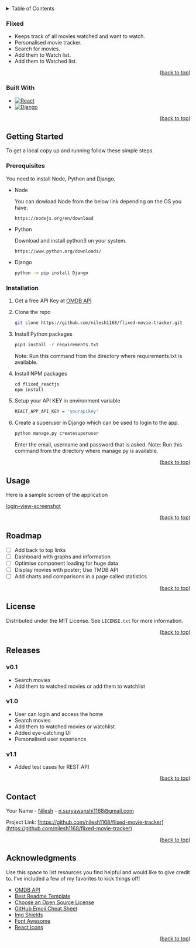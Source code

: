 <!-- Improved compatibility of back to top link: See: https://github.com/othneildrew/Best-README-Template/pull/73 -->
<a name="readme-top"></a>

<!-- TABLE OF CONTENTS -->
<details>
  <summary>Table of Contents</summary>
  <ol>
    <li>
      <a href="#about-the-project">About The Project</a>
      <ul>
        <li><a href="#built-with">Built With</a></li>
      </ul>
    </li>
    <li>
      <a href="#getting-started">Getting Started</a>
      <ul>
        <li><a href="#prerequisites">Prerequisites</a></li>
        <li><a href="#installation">Installation</a></li>
      </ul>
    </li>
    <li><a href="#usage">Usage</a></li>
    <li><a href="#roadmap">Roadmap</a></li>
    <li><a href="#license">License</a></li>
    <li><a href="#releases">Releases</a></li>
    <li><a href="#contact">Contact</a></li>
    <li><a href="#acknowledgments">Acknowledgments</a></li>
  </ol>
</details>



<!-- ABOUT THE PROJECT -->
### Flixed

- Keeps track of all movies watched  and want to watch.
- Personalised movie tracker.
- Search for movies.
- Add them to Watch list.
- Add them to Watched list.

<p align="right">(<a href="#readme-top">back to top</a>)</p>



### Built With

* [![React][React.js]][React-url]
* [![Django][Django]][Django-url]

<p align="right">(<a href="#readme-top">back to top</a>)</p>



<!-- GETTING STARTED -->
## Getting Started

To get a local copy up and running follow these simple steps.

### Prerequisites
You need to install Node, Python and Django.

* Node

    You can dowload Node from the below link depending on the OS you have. 
    ```
    https://nodejs.org/en/download
    ```

* Python 
    
    Download and install python3 on your system.
    ```
    https://www.python.org/downloads/
    ```

* Django
    ```sh
    python -m pip install Django
    ```

### Installation

1. Get a free API Key at [OMDB API](https://www.omdbapi.com/apikey.aspx)
2. Clone the repo
   ```sh
   git clone https://github.com/nilesh1168/flixed-movie-tracker.git
   ```
3. Install Python packages
    ```sh
    pip3 install -r requirements.txt
    ```
    Note: Run this command from the directory where requirements.txt is available.

4. Install NPM packages
   ```js
   cd flixed_reactjs
   npm install
   ```
5. Setup your API KEY in environment variable
   ```sh
   REACT_APP_API_KEY = 'yourapikey'
   ```

6. Create a superuser in Django which can be used to login to the app.
    ```sh
    python manage.py createsuperuser
    ```
    Enter the email, username and password that is asked.
    Note: Run this command from the directory where manage.py is available.
<p align="right">(<a href="#readme-top">back to top</a>)</p>



<!-- USAGE EXAMPLES -->
## Usage
Here is a sample screen of the application

[login-view-screenshot]

<p align="right">(<a href="#readme-top">back to top</a>)</p>



<!-- ROADMAP -->
## Roadmap

- [ ] Add back to top links
- [ ] Dashboard with graphs and information
- [ ] Optimise component loading for huge data
- [ ] Display movies with poster; Use TMDB API
- [ ] Add charts and comparisons in a page called statistics

<p align="right">(<a href="#readme-top">back to top</a>)</p>


<!-- LICENSE -->
## License

Distributed under the MIT License. See `LICENSE.txt` for more information.

<p align="right">(<a href="#readme-top">back to top</a>)</p>

## Releases

### v0.1
- Search movies
- Add them to watched movies or add them to watchlist

### v1.0
- User can login and access the home
- Search movies
- Add them to watched movies or watchlist
- Added eye-catching UI 
- Personalised user experience

### v1.1
- Added test cases for REST API

<p align="right">(<a href="#readme-top">back to top</a>)</p>

<!-- CONTACT -->
## Contact

Your Name - [Nilesh](https://www.linkedin.com/in/nilesh-suryawanshi1168/) - n.suryawanshi1168@gmail.com

Project Link: [https://github.com/nilesh1168/flixed-movie-tracker](https://github.com/nilesh1168/flixed-movie-tracker)

<p align="right">(<a href="#readme-top">back to top</a>)</p>



<!-- ACKNOWLEDGMENTS -->
## Acknowledgments

Use this space to list resources you find helpful and would like to give credit to. I've included a few of my favorites to kick things off!

* [OMDB API](https://www.omdbapi.com/)
* [Best Readme Template](https://github.com/othneildrew/Best-README-Template/blob/master/README.md?plain=1)
* [Choose an Open Source License](https://choosealicense.com)
* [GitHub Emoji Cheat Sheet](https://www.webpagefx.com/tools/emoji-cheat-sheet)
* [Img Shields](https://shields.io)
* [Font Awesome](https://fontawesome.com)
* [React Icons](https://react-icons.github.io/react-icons/search)

<p align="right">(<a href="#readme-top">back to top</a>)</p>



<!-- MARKDOWN LINKS & IMAGES -->
<!-- https://www.markdownguide.org/basic-syntax/#reference-style-links -->
[React.js]: https://img.shields.io/badge/React-20232A?style=for-the-badge&logo=react&logoColor=61DAFB
[React-url]: https://reactjs.org/
[Django]: https://img.shields.io/badge/DJANGO-Django?style=for-the-badge&logo=Django&logoColor=white&color=%230B4B33
[Django-url]: https://www.djangoproject.com
[login-view-screenshot]: /documentation/login-screen.png